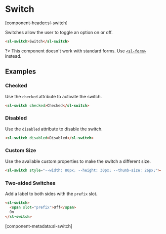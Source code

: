 # Switch

[component-header:sl-switch]

Switches allow the user to toggle an option on or off. 

```html preview
<sl-switch>Switch</sl-switch>
```

?> This component doesn't work with standard forms. Use [`<sl-form>`](/components/form.md) instead.

## Examples

### Checked

Use the `checked` attribute to activate the switch.

```html preview
<sl-switch checked>Checked</sl-switch>
```

### Disabled

Use the `disabled` attribute to disable the switch.

```html preview
<sl-switch disabled>Disabled</sl-switch>
```

### Custom Size

Use the available custom properties to make the switch a different size.

```html preview
<sl-switch style="--width: 80px; --height: 30px; --thumb-size: 26px;"></sl-switch>
```

### Two-sided Switches

Add a label to both sides with the `prefix` slot.

```html preview
<sl-switch>
  <span slot="prefix">Off</span>
  On
</sl-switch>
```

[component-metadata:sl-switch]
